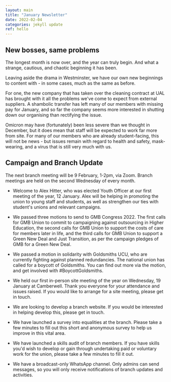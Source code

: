 ```yaml
---
layout: main
title: "January Newsletter"
date: 2022-02-04
categories: jekyll update
ref: hello
---
```


## New bosses, same problems

The longest month is now over, and the year can truly begin. And what a strange, cautious, and chaotic beginning it has been.

Leaving aside the drama in Westminster, we have our own new beginnings to content with - in some cases, much as the same as before.

For one, the new company that has taken over the cleaning contract at UAL has brought with it all the problems we've come to expect from external suppliers. A shambolic transfer has left many of our members with missing pay for January, and so far the company seems more interested in shutting down our organising than rectifying the issue. 

Omicron may have (fortunately) been less severe than we thought in December, but it does mean that staff will be expected to work far more from site. For many of our members who are already student-facing, this will not be news - but issues remain with regard to health and safety, mask-wearing, and a virus that is still very much with us.

## Campaign and Branch Update

The next branch meeting will be 9 February, 1-2pm, via Zoom.
Branch meetings are held on the second Wednesday of every month.
 
* Welcome to Alex Hitter, who was elected Youth Officer at our first meeting of the year, 12 January. Alex will be helping in promoting the union to young staff and students, as well as strengthen our ties with student's unions and relevant campaigns.
 
* We passed three motions to send to GMB Congress 2022. The first calls for GMB Union to commit to campaigning against outsourcing in Higher Education, the second calls for GMB Union to support the costs of care for members later in life, and the third calls for GMB Union to support a Green New Deal and Just Transition, as per the campaign pledges of GMB for a Green New Deal.
 
* We passed a motion in solidarity with Goldsmiths UCU, who are currently fighting against planned redundancies. The national union has called for a boycott of Goldsmiths. You can find out more via the motion, and get involved with #BoycottGoldsmiths. 
 
* We held our first in-person site meeting of the year on Wednesday, 19 January at Camberwell. Thank you everyone for your attendance and issues raised. If you would like to arrange for a site meeting, please get in touch. 
 
* We are looking to develop a branch website. If you would be interested in helping develop this, please get in touch.
 
* We have launched a survey into equalities at the branch. Please take a few minutes to fill out this short and anonymous survey to help us improve in this vital area.

* We have launched a skills audit of branch members. If you have skills you'd wish to develop or gain through undertaking paid or voluntary work for the union, please take a few minutes to fill it out. 
 
* We have a broadcast-only WhatsApp channel. Only admins can send messages, so you will only receive notifications of branch updates and activities.
